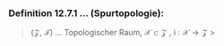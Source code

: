 

### Definition 12.7.1 $\dots$ (Spurtopologie):

> ($\mathcal{Z}$, $\mathscr{T}$) $\dots$ Topologischer Raum, $\mathcal{X} \subset \mathcal{Z}$ ,  i : $\mathcal{X} \rightarrow \mathcal{Z}$ > 
